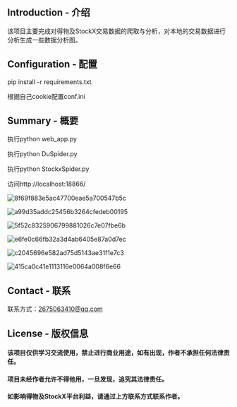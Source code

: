 ## Introduction - 介绍

该项目主要完成对得物及StockX交易数据的爬取与分析，对本地的交易数据进行分析生成一些数据分析图。



## Configuration - 配置

pip install -r requirements.txt

根据自己cookie配置conf.ini



## Summary - 概要

执行python web_app.py

执行python DuSpider.py

执行python StockxSpider.py

访问http://localhost:18866/

![8f69f883e5ac47700eae5a700547b5c](https://github.com/mshkqsbsbrhc/dewu_stockx/blob/main/pic/8f69f883e5ac47700eae5a700547b5c.jpg)

![a99d35addc25456b3264cfedeb00195](https://github.com/mshkqsbsbrhc/dewu_stockx/blob/main/pic/a99d35addc25456b3264cfedeb00195.jpg)

![5f52c8325906799881026c7e07fbe6b](https://github.com/mshkqsbsbrhc/dewu_stockx/blob/main/pic/5f52c8325906799881026c7e07fbe6b.jpg)

![e6fe0c66fb32a3d4ab6405e87a0d7ec](https://github.com/mshkqsbsbrhc/dewu_stockx/blob/main/pic/e6fe0c66fb32a3d4ab6405e87a0d7ec.jpg)

![c2045696e582ad75d5143ae31f1e7c3](https://github.com/mshkqsbsbrhc/dewu_stockx/blob/main/pic/c2045696e582ad75d5143ae31f1e7c3.jpg)

![415ca0c41e1113116e0064a008f6e66](https://github.com/mshkqsbsbrhc/dewu_stockx/blob/main/pic/415ca0c41e1113116e0064a008f6e66.jpg)



## Contact - 联系

联系方式：[2675063410@qq.com](mailto:2675063410@qq.com)



## License - 版权信息

#### 该项目仅供学习交流使用，禁止进行商业用途，如有出现，作者不承担任何法律责任。

#### 项目未经作者允许不得他用，一旦发现，追究其法律责任。

#### 如影响得物及StockX平台利益，请通过上方联系方式联系作者。

